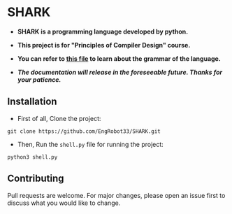 # SHARK

* **SHARK is a programming language developed by python.**

* **This project is for "Principles of Compiler Design" course.**

* **You can refer to [this file](https://github.com/EngRobot33/SHARK/blob/master/grammar.txt) to learn about the grammar of the language.**

* ***The documentation will release in the foreseeable future. Thanks for your patience.***

## Installation

* First of all, Clone the project:
```
git clone https://github.com/EngRobot33/SHARK.git
```
* Then, Run the `shell.py` file for running the project:
```
python3 shell.py
```

## Contributing
Pull requests are welcome. For major changes, please open an issue first to discuss what you would like to change.
